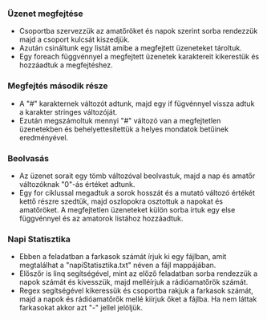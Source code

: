 ### Üzenet megfejtése
- Csoportba szervezzük az amatőröket és napok szerint sorba rendezzük majd a csoport kulcsát kiszedjük.
- Azután csináltunk egy listát amibe a megfejtett üzeneteket tároltuk.
- Egy foreach függvénnyel a megfejtett üzenetek karaktereit kikerestük és hozzáadtuk a megfejtéshez.
  
### Megfejtés második része
- A "#" karakternek változót adtunk, majd egy if fügvénnyel vissza adtuk a karakter stringes változóját.
- Ezután megszámoltuk mennyi "#" változó van a megfejtetlen üzenetekben és behelyettesítettük a helyes mondatok betűinek eredményével.

### Beolvasás
- Az üzenet sorait egy tömb változóval beolvastuk, majd a nap és amatőr változóknak "0"-ás értéket adtunk.
- Egy for ciklussal megadtuk a sorok hosszát és a mutató változó értékét kettő részre szedtük, majd oszlopokra osztottuk a napokat és amatőröket. A megfejtetlen üzeneteket külön sorba írtuk egy else függvénnyel és az amatorok listához hozzáadtuk.

### Napi Statisztika
- Ebben a feladatban a farkasok számát írjuk ki egy fájlban, amit megtalálhat a "napiStatisztika.txt" néven a fájl mappájában. 
- Előszőr is linq segítségével, mint az előző feladatban sorba rendezzük a napok számát és kivesszük, majd melléírjuk a rádióamatőrök számát. 
-  Regex segítségével kikeressük és csoportba rakjuk a farkasok számát, majd a napok és rádióamatőrők mellé kiírjuk őket a fájlba. Ha nem láttak farkasokat akkor azt "-" jellel jelöljük.
